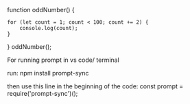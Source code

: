 function oddNumber() {

    for (let count = 1; count < 100; count += 2) {
        console.log(count);
    }

}
oddNumber();

For running prompt in vs code/ terminal

run: npm install prompt-sync

then use this line in the beginning of the code:
const prompt = require('prompt-sync')();
